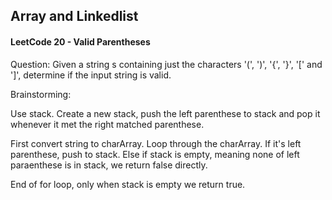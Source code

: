 ## Array and Linkedlist

#### LeetCode 20 - Valid Parentheses

Question: Given a string s containing just the characters '(', ')', '{', '}', '[' and ']', determine if the input string is valid.

Brainstorming:

Use stack. Create a new stack, push the left parenthese to stack and pop it whenever it met the right matched parenthese.

First convert string to charArray. Loop through the charArray. If it's left parenthese, push to stack. Else if stack is empty, meaning none of left paraenthese is in stack, we return false directly. 

End of for loop, only when stack is empty we return true. 

